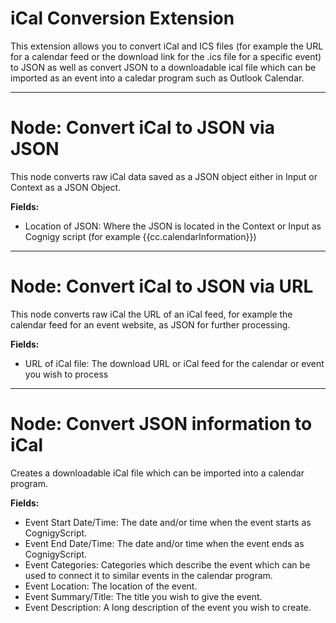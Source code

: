 # iCal Conversion Extension

This extension allows you to convert iCal and ICS files (for example the URL for a calendar feed or the download link for the .ics file for a specific event) to JSON as well as convert JSON to a downloadable ical file which can be imported as an event into a caledar program such as Outlook Calendar. 

----

# Node: Convert iCal to JSON via JSON

This node converts raw iCal data saved as a JSON object either in Input or Context as a JSON Object. 

**Fields:**

- Location of JSON: Where the JSON is located in the Context or Input as Cognigy script (for example {{cc.calendarInformation}}) 

----

# Node: Convert iCal to JSON via URL

This node converts raw iCal the URL of an iCal feed, for example the calendar feed for an event website, as JSON for further processing.

**Fields:**

- URL of iCal file: The download URL or iCal feed for the calendar or event you wish to process 

----

# Node: Convert JSON information to iCal

Creates a downloadable iCal file which can be imported into a calendar program. 

**Fields:**

- Event Start Date/Time: The date and/or time when the event starts as CognigyScript. 
- Event End Date/Time: The date and/or time when the event ends as CognigyScript. 
- Event Categories: Categories which describe the event which can be used to connect it to similar events in the calendar program. 
- Event Location: The location of the event.
- Event Summary/Title: The title you wish to give the event. 
- Event Description:  A long description of the event you wish to create. 